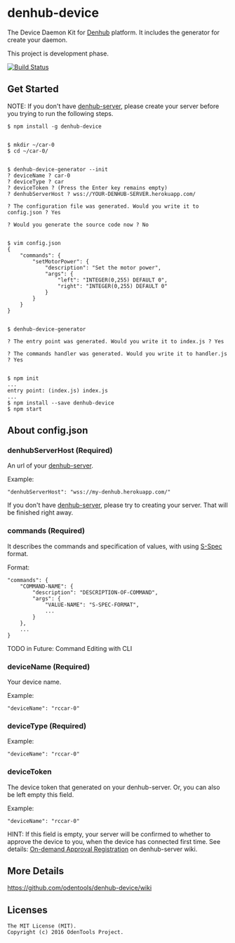 # denhub-device

The Device Daemon Kit for [Denhub](https://github.com/odentools/denhub) platform.
It includes the generator for create your daemon.

This project is development phase.

[![Build Status](https://travis-ci.org/odentools/denhub-device?branch=master)](https://travis-ci.org/odentools/denhub-device)


## Get Started

NOTE: If you don't have [denhub-server](https://github.com/odentools/denhub-server),
please create your server before you trying to run the following steps.

	$ npm install -g denhub-device


	$ mkdir ~/car-0
	$ cd ~/car-0/


	$ denhub-device-generator --init
	? deviceName ? car-0
	? deviceType ? car
	? deviceToken ? (Press the Enter key remains empty)
	? denhubServerHost ? wss://YOUR-DENHUB-SERVER.herokuapp.com/

	? The configuration file was generated. Would you write it to config.json ? Yes

	? Would you generate the source code now ? No


	$ vim config.json
	{
		"commands": {
			"setMotorPower": {
				"description": "Set the motor power",
				"args": {
					"left": "INTEGER(0,255) DEFAULT 0",
					"right": "INTEGER(0,255) DEFAULT 0"
				}
			}
		}
	}


	$ denhub-device-generator

	? The entry point was generated. Would you write it to index.js ? Yes

	? The commands handler was generated. Would you write it to handler.js ? Yes


	$ npm init
	...
	entry point: (index.js) index.js
	...
	$ npm install --save denhub-device
	$ npm start


## About config.json

### denhubServerHost (Required)

An url of your [denhub-server](https://github.com/odentools/denhub-server).

Example:
```
"denhubServerHost": "wss://my-denhub.herokuapp.com/"
```

If you don't have [denhub-server](https://github.com/odentools/denhub-server),
please try to creating your server. That will be finished right away.

### commands (Required)

It describes the commands and specification of values, with using [S-Spec](https://github.com/odentools/s-spec) format.

Format:
```
"commands": {
	"COMMAND-NAME": {
		"description": "DESCRIPTION-OF-COMMAND",
		"args": {
			"VALUE-NAME": "S-SPEC-FORMAT",
			...
		}
	},
	...
}
```

TODO in Future: Command Editing with CLI

### deviceName (Required)

Your device name.

Example:

```
"deviceName": "rccar-0"
```

### deviceType (Required)

Example:

```
"deviceName": "rccar-0"
```

### deviceToken

The device token that generated on your denhub-server.
Or, you can also be left empty this field.

Example:

```
"deviceName": "rccar-0"
```

HINT: If this field is empty,
your server will be confirmed to whether to approve the device to you,
when the device has connected first time.
See details: [On-demand Approval Registration](https://github.com/odentools/denhub-server/wiki/Operation-Add-Devices) on denhub-server wiki.

## More Details

https://github.com/odentools/denhub-device/wiki


## Licenses

```
The MIT License (MIT).
Copyright (c) 2016 OdenTools Project.
```

